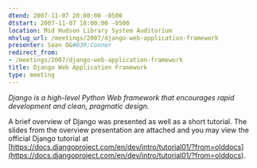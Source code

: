 ```yaml
---
dtend: 2007-11-07 20:00:00 -0500
dtstart: 2007-11-07 18:00:00 -0500
location: Mid Hudson Library System Auditorium
mhvlug_url: /meetings/2007/django-web-application-framework
presenter: Sean O&#039;Connor
redirect_from:
- /meetings/2007/django-web-application-framework
title: Django Web Application Framework
type: meeting
---
```



*Django is a high-level Python Web framework that encourages rapid development and clean, pragmatic design.*



A brief overview of Django was presented as well as a short tutorial. The slides from the overview presentation are attached and you may view the official Django tutorial at [https://docs.djangoproject.com/en/dev/intro/tutorial01/?from=olddocs](https://docs.djangoproject.com/en/dev/intro/tutorial01/?from=olddocs).